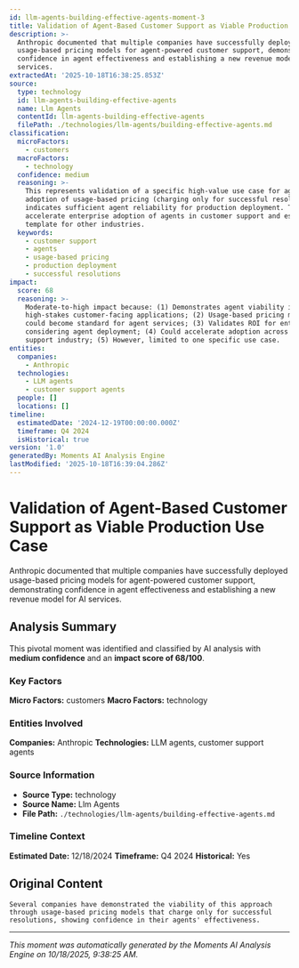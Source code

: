 ```yaml
---
id: llm-agents-building-effective-agents-moment-3
title: Validation of Agent-Based Customer Support as Viable Production Use Case
description: >-
  Anthropic documented that multiple companies have successfully deployed
  usage-based pricing models for agent-powered customer support, demonstrating
  confidence in agent effectiveness and establishing a new revenue model for AI
  services.
extractedAt: '2025-10-18T16:38:25.853Z'
source:
  type: technology
  id: llm-agents-building-effective-agents
  name: Llm Agents
  contentId: llm-agents-building-effective-agents
  filePath: ./technologies/llm-agents/building-effective-agents.md
classification:
  microFactors:
    - customers
  macroFactors:
    - technology
  confidence: medium
  reasoning: >-
    This represents validation of a specific high-value use case for agents. The
    adoption of usage-based pricing (charging only for successful resolutions)
    indicates sufficient agent reliability for production deployment. This could
    accelerate enterprise adoption of agents in customer support and establish a
    template for other industries.
  keywords:
    - customer support
    - agents
    - usage-based pricing
    - production deployment
    - successful resolutions
impact:
  score: 68
  reasoning: >-
    Moderate-to-high impact because: (1) Demonstrates agent viability in
    high-stakes customer-facing applications; (2) Usage-based pricing model
    could become standard for agent services; (3) Validates ROI for enterprises
    considering agent deployment; (4) Could accelerate adoption across customer
    support industry; (5) However, limited to one specific use case.
entities:
  companies:
    - Anthropic
  technologies:
    - LLM agents
    - customer support agents
  people: []
  locations: []
timeline:
  estimatedDate: '2024-12-19T00:00:00.000Z'
  timeframe: Q4 2024
  isHistorical: true
version: '1.0'
generatedBy: Moments AI Analysis Engine
lastModified: '2025-10-18T16:39:04.286Z'
---
```

# Validation of Agent-Based Customer Support as Viable Production Use Case

Anthropic documented that multiple companies have successfully deployed usage-based pricing models for agent-powered customer support, demonstrating confidence in agent effectiveness and establishing a new revenue model for AI services.

## Analysis Summary

This pivotal moment was identified and classified by AI analysis with **medium confidence** and an **impact score of 68/100**.

### Key Factors

**Micro Factors:** customers
**Macro Factors:** technology

### Entities Involved

**Companies:** Anthropic
**Technologies:** LLM agents, customer support agents



### Source Information

- **Source Type:** technology
- **Source Name:** Llm Agents
- **File Path:** `./technologies/llm-agents/building-effective-agents.md`

### Timeline Context

**Estimated Date:** 12/18/2024
**Timeframe:** Q4 2024
**Historical:** Yes

## Original Content

```
Several companies have demonstrated the viability of this approach through usage-based pricing models that charge only for successful resolutions, showing confidence in their agents' effectiveness.
```

---

*This moment was automatically generated by the Moments AI Analysis Engine on 10/18/2025, 9:38:25 AM.*
